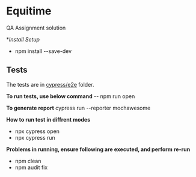 # Equitime 
QA Assignment solution

**Install Setup* 
-  npm install --save-dev

## Tests
The tests are in [cypress/e2e](cypress/e2e) folder.

**To run tests, use below command**
-- npm run open

**To generate report**
cypress run --reporter mochawesome

**How to run test in diffrent modes**
-  npx cypress open
-  npx cypress run

**Problems in running, ensure following are executed, and perform re-run**
-  npm clean
-  npm audit fix

